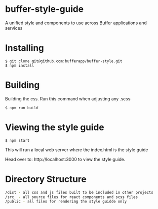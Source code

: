 # buffer-style-guide

A unified style and components to use across Buffer applications and services

# Installing

```
$ git clone git@github.com:bufferapp/buffer-style.git
$ npm install
```

# Building
Building the css.  Run this command when adjusting any .scss
```
$ npm run build
```

# Viewing the style guide
```
$ npm start
```
This will run a local web server where the index.html is the style guide

Head over to: http://localhost:3000 to view the style guide.  

# Directory Structure
```bash
/dist - all css and js files built to be included in other projects
/src  - all source files for react components and scss files
/public - all files for rendering the style guidde only
```


